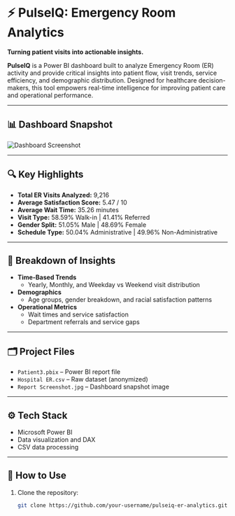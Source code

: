 # ⚡ PulseIQ: Emergency Room Analytics

**Turning patient visits into actionable insights.**

**PulseIQ** is a Power BI dashboard built to analyze Emergency Room (ER) activity and provide critical insights into patient flow, visit trends, service efficiency, and demographic distribution. Designed for healthcare decision-makers, this tool empowers real-time intelligence for improving patient care and operational performance.

---

## 📊 Dashboard Snapshot

![Dashboard Screenshot](./Report%20Screenshot.jpg)

---

## 🔍 Key Highlights

- **Total ER Visits Analyzed:** 9,216
- **Average Satisfaction Score:** 5.47 / 10
- **Average Wait Time:** 35.26 minutes
- **Visit Type:** 58.59% Walk-in | 41.41% Referred
- **Gender Split:** 51.05% Male | 48.69% Female
- **Schedule Type:** 50.04% Administrative | 49.96% Non-Administrative

---

## 🧩 Breakdown of Insights

- **Time-Based Trends**
  - Yearly, Monthly, and Weekday vs Weekend visit distribution
- **Demographics**
  - Age groups, gender breakdown, and racial satisfaction patterns
- **Operational Metrics**
  - Wait times and service satisfaction
  - Department referrals and service gaps

---

## 🗂️ Project Files

- `Patient3.pbix` – Power BI report file
- `Hospital ER.csv` – Raw dataset (anonymized)
- `Report Screenshot.jpg` – Dashboard snapshot image

---

## ⚙️ Tech Stack

- Microsoft Power BI
- Data visualization and DAX
- CSV data processing

---

## 🚀 How to Use

1. Clone the repository:
   ```bash
   git clone https://github.com/your-username/pulseiq-er-analytics.git
